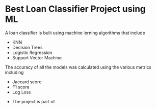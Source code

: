 # Best Loan Classifier Project using ML

A loan classifier is built using machine lerning algorithms that include
- KNN
- Decision Trees
- Logistic Regression
- Support Vector Machine

The accuracy of all the models was calculated using the various metrics including
- Jaccard score
- F1 score
- Log Loss


* The project is part of 
